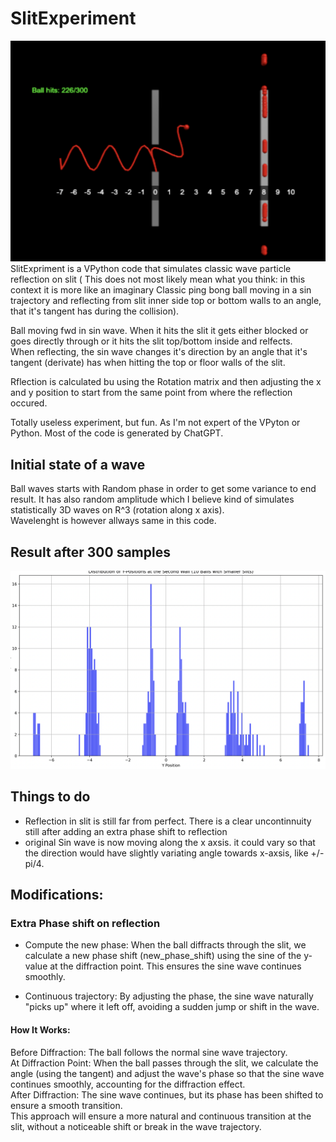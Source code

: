 # SlitExperiment

![Slit refrelction](https://github.com/vesakoo/SlitExperiment/blob/main/SlitReflection.png?raw=true)
SlitExpriment is a VPython code that simulates classic wave particle reflection on slit ( This does not most likely mean what you think: in this context it is more like an imaginary Classic ping bong ball moving in a sin trajectory and reflecting from slit inner side top or bottom walls to an angle, that it's tangent has during the collision).  

Ball moving fwd in sin wave. When it hits the slit it gets either blocked or goes directly through or it hits the slit  top/bottom inside and relfects.  
When reflecting, the sin wave changes it's direction by an angle that it's tangent (derivate) has when hitting the top or floor walls of the slit.   

Rflection is calculated bu using the Rotation matrix and then adjusting the x and y position to start from the same point from where the reflection occured.   

Totally useless experiment, but fun. As I'm not expert of the VPyton or Python. Most of the code is generated by ChatGPT.

## Initial state of a wave
Ball waves starts with Random phase in order to get some variance to end result.
It has also random amplitude which I believe kind of simulates statistically 3D waves on R^3 (rotation along x axis).   
Wavelenght is however allways same in this code.  


## Result after 300 samples
![Simulation result](https://github.com/vesakoo/SlitExperiment/blob/main/slitStatisticalResult.png?raw=true)

## Things to do
* Reflection in slit is still far from perfect. There is a clear uncontinnuity still after adding an extra phase shift to reflection
* original Sin wave is now moving along the x axsis. it could vary so that the direction would have slightly variating angle towards x-axsis, like  +/- pi/4.    




## Modifications:
### Extra Phase shift on reflection
* Compute the new phase: When the ball diffracts through the slit, we calculate a new phase shift (new_phase_shift) using the sine of the y-value at the diffraction point. This ensures the sine wave continues smoothly.

* Continuous trajectory: By adjusting the phase, the sine wave naturally "picks up" where it left off, avoiding a sudden jump or shift in the wave.

#### How It Works:
Before Diffraction: The ball follows the normal sine wave trajectory.   
At Diffraction Point: When the ball passes through the slit, we calculate the angle (using the tangent) and adjust the wave's phase so that the sine wave continues smoothly, accounting for the diffraction effect.   
After Diffraction: The sine wave continues, but its phase has been shifted to ensure a smooth transition.   
This approach will ensure a more natural and continuous transition at the slit, without a noticeable shift or break in the wave trajectory.   
